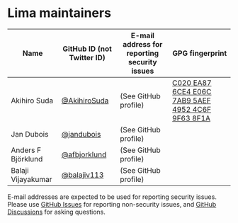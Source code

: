 # Lima maintainers

| Name               | GitHub ID (not Twitter ID)                     | E-mail address for reporting security issues | GPG fingerprint                                                                          |
|--------------------|------------------------------------------------|----------------------------------------------|------------------------------------------------------------------------------------------|
| Akihiro Suda       | [@AkihiroSuda](https://github.com/AkihiroSuda) | (See GitHub profile)                         | [C020 EA87 6CE4 E06C 7AB9  5AEF 4952 4C6F 9F63 8F1A](https://github.com/AkihiroSuda.gpg) |
| Jan Dubois         | [@jandubois](https://github.com/jandubois)     | (See GitHub profile)                         |                                                                                          |
| Anders F Björklund | [@afbjorklund](https://github.com/afbjorklund) | (See GitHub profile)                         |                                                                                          |
| Balaji Vijayakumar | [@balajiv113](https://github.com/balajiv113)   | (See GitHub profile)                         |                                                                                          |


E-mail addresses are expected to be used for reporting security issues.
Please use [GitHub Issues](https://github.com/lima-vm/lima/issues) for reporting non-security issues,
and [GitHub Discussions](https://github.com/lima-vm/lima/discussions) for asking questions.
